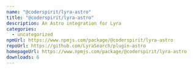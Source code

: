 ```yaml
---
name: "@coderspirit/lyra-astro"
title: "@coderspirit/lyra-astro"
description: An Astro integration for Lyra
categories:
  - uncategorized
npmUrl: https://www.npmjs.com/package/@coderspirit/lyra-astro
repoUrl: https://github.com/LyraSearch/plugin-astro
homepageUrl: https://www.npmjs.com/package/@coderspirit/lyra-astro
downloads: 6
---
```

